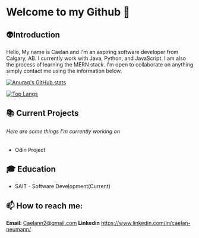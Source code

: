 
# Welcome to my Github 👋
## :alien:Introduction
Hello, My name is Caelan and I'm an aspiring software developer from Calgary, AB.
I currently work with Java, Python, and JavaScript.
I am also the process of learning the MERN stack.
I'm open to collaborate on anything simply contact me using the information below.

[![Anurag's GitHub stats](https://github-readme-stats.vercel.app/api?username=CaelanX)](https://github.com/anuraghazra/github-readme-stats)

[![Top Langs](https://github-readme-stats.vercel.app/api/top-langs/?username=CaelanX)](https://github.com/anuraghazra/github-readme-stats)
## :books: Current Projects
###### Here are some things I'm currently working on
* Odin Project
## :mortar_board: Education
* SAIT -  Software Development(Current)

## 📫 How to reach me:
**Email:** Caelann2@gmail.com
**Linkedin** https://www.linkedin.com/in/caelan-neumann/


